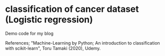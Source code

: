 # classification of cancer dataset (Logistic regression)

Demo code for my blog

References;
"Machine-Learning by Python; An introduction to classification with scikit-learn", Toru Tamaki (2020), Udemy.




